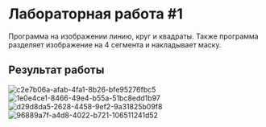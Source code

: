 # Лабораторная работа #1

Программа на изображении линию, круг и квадраты. Также программа разделяет изображение на 4 сегмента и накладывает маску. 

## Результат работы 
![c2e7b06a-afab-4fa1-8b26-bfe95276fbc5](https://github.com/AnyaKononova/OpenCV_05.03/assets/82609324/e584d5ee-fd6f-4e66-afc3-89e98a408386)
![1e0e4ce1-8466-49e4-b55a-51bc8edd1b97](https://github.com/AnyaKononova/OpenCV_05.03/assets/82609324/459720e0-e08f-431a-a6c6-35816247a7d7)
![d29d8da5-2628-4458-9ef2-9a31825b09f8](https://github.com/AnyaKononova/OpenCV_05.03/assets/82609324/998fba1a-17da-46e0-a7b8-8d758249969f)
![96889a7f-a4d8-4022-b721-106511241d52](https://github.com/AnyaKononova/OpenCV_05.03/assets/82609324/04e80222-206a-484e-8a42-540b33a83f0c)
